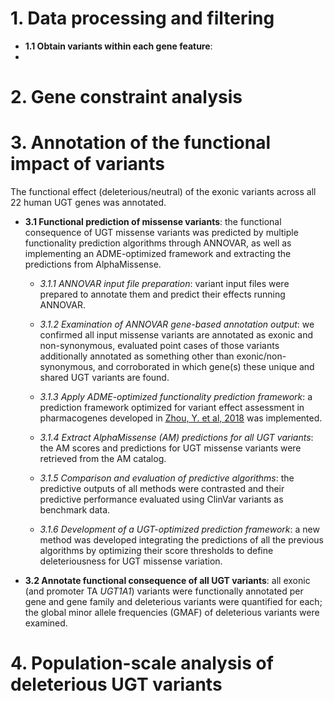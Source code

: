 # 1. Data processing and filtering
  * **1.1  Obtain variants within each gene feature**: 
  * 




# 2. Gene constraint analysis




# 3. Annotation of the functional impact of variants
The functional effect (deleterious/neutral) of the exonic variants across all 22 human UGT genes was annotated. 

  * **3\.1  Functional prediction of missense variants**: the functional consequence of UGT missense variants was predicted by multiple functionality prediction algorithms through ANNOVAR, as well as implementing an ADME-optimized framework and extracting the predictions from AlphaMissense.
  
    * *3\.1\.1  ANNOVAR input file preparation*: variant input files were prepared to annotate them and predict their effects running ANNOVAR. 
    * *3\.1\.2  Examination of ANNOVAR gene-based annotation output*: we confirmed all input missense variants are annotated as exonic and non-synonymous, evaluated point cases of those variants additionally annotated as something other than exonic/non-synonymous, and corroborated in which gene(s) these unique and shared UGT variants are found. 
    
    * *3\.1\.3  Apply ADME-optimized functionality prediction framework*: a prediction framework optimized for variant effect assessment in pharmacogenes developed in [Zhou, Y. et al, 2018](https://www.nature.com/articles/s41397-018-0044-2) was implemented.
    
    * *3\.1\.4  Extract AlphaMissense (AM) predictions for all UGT variants*: the AM scores and predictions for UGT missense variants were retrieved from the AM catalog. 
    
    * *3\.1\.5  Comparison and evaluation of predictive algorithms*: the predictive outputs of all methods were contrasted and their predictive performance evaluated using ClinVar variants as benchmark data.
    
    * *3\.1\.6  Development of a UGT-optimized prediction framework*: a new method was developed integrating the predictions of all the previous algorithms by optimizing their score thresholds to define deleteriousness for UGT missense variation. 


  * **3\.2  Annotate functional consequence of all UGT variants**: all exonic (and promoter TA *UGT1A1*) variants were functionally annotated per gene and gene family and deleterious variants were quantified for each; the global minor allele frequencies (GMAF) of deleterious variants were examined. 
  
  
# 4. Population-scale analysis of deleterious UGT variants



